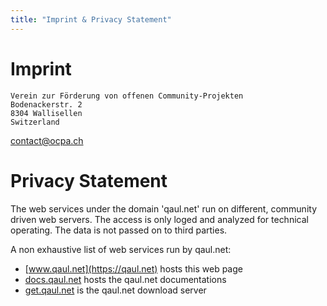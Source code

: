 ```yaml
---
title: "Imprint & Privacy Statement"
---
```

# Imprint

```
Verein zur Förderung von offenen Community-Projekten
Bodenackerstr. 2
8304 Wallisellen
Switzerland
```

[contact@ocpa.ch](mailto:contact@ocpa.ch)


# Privacy Statement

The web services under the domain 'qaul.net' run on different, community driven web servers. The access is only loged and analyzed for technical operating. The data is not passed on to third parties.

A non exhaustive list of web services run by qaul.net:

* [www.qaul.net](https://qaul.net) hosts this web page
* [docs.qaul.net](https://docs.qaul.net) hosts the qaul.net documentations
* [get.qaul.net](https://get.qaul.net) is the qaul.net download server

